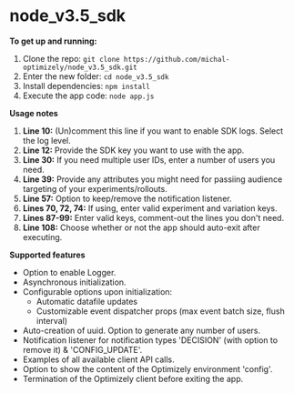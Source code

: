 # node_v3.5_sdk

**To get up and running:**
1. Clone the repo: `git clone https://github.com/michal-optimizely/node_v3.5_sdk.git`
2. Enter the new folder: `cd node_v3.5_sdk`
3. Install dependencies: `npm install`
4. Execute the app code: `node app.js`

**Usage notes**
1. **Line 10:** (Un)comment this line if you want to enable SDK logs. Select the log level.
2. **Line 12:** Provide the SDK key you want to use with the app.
3. **Line 30:** If you need multiple user IDs, enter a number of users you need.
4. **Line 39:** Provide any attributes you might need for passiing audience targeting of your experiments/rollouts.
5. **Line 57:** Option to keep/remove the notification listener.
6. **Lines 70, 72, 74:** If using, enter valid experiment and variation keys.
7. **Lines 87-99:** Enter valid keys, comment-out the lines you don't need.
8. **Line 108:** Choose whether or not the app should auto-exit after executing.


**Supported features**
* Option to enable Logger.
* Asynchronous initialization.
* Configurable options upon initialization: 
  * Automatic datafile updates
  * Customizable event dispatcher props (max event batch size, flush interval)
* Auto-creation of uuid. Option to generate any number of users.
* Notification listener for notification types 'DECISION' (with option to remove it) & 'CONFIG_UPDATE'.
* Examples of all available client API calls.
* Option to show the content of the Optimizely environment 'config'.
* Termination of the Optimizely client before exiting the app.
